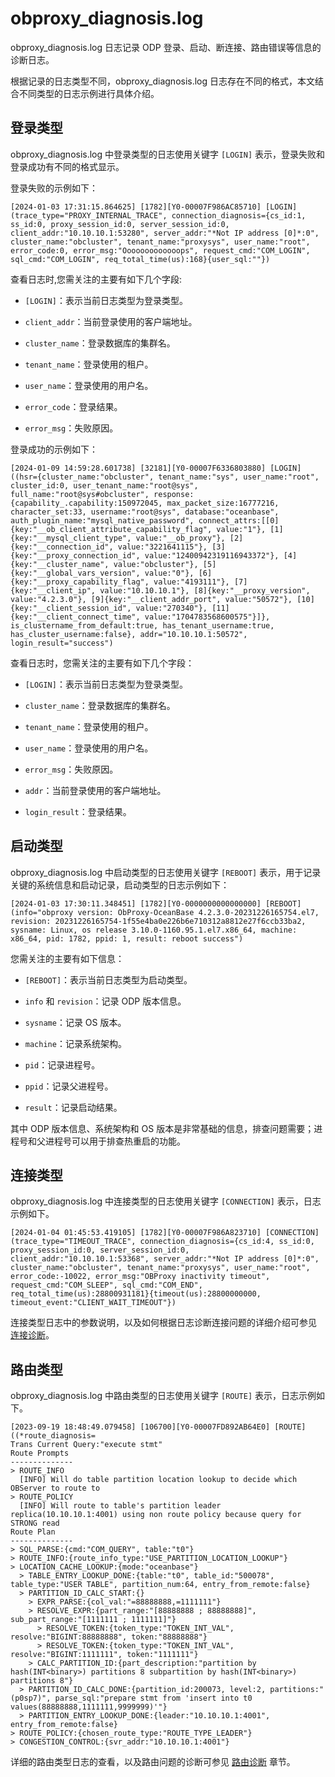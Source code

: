 # obproxy_diagnosis.log

obproxy_diagnosis.log 日志记录 ODP 登录、启动、断连接、路由错误等信息的诊断日志。

根据记录的日志类型不同，obproxy_diagnosis.log 日志存在不同的格式，本文结合不同类型的日志示例进行具体介绍。

## 登录类型

obproxy_diagnosis.log 中登录类型的日志使用关键字 `[LOGIN]` 表示，登录失败和登录成功有不同的格式显示。

登录失败的示例如下：

```shell
[2024-01-03 17:31:15.864625] [1782][Y0-00007F986AC85710] [LOGIN](trace_type="PROXY_INTERNAL_TRACE", connection_diagnosis={cs_id:1, ss_id:0, proxy_session_id:0, server_session_id:0, client_addr:"10.10.10.1:53280", server_addr:"*Not IP address [0]*:0", cluster_name:"obcluster", tenant_name:"proxysys", user_name:"root", error_code:0, error_msg:"Ooooooooooooops", request_cmd:"COM_LOGIN", sql_cmd:"COM_LOGIN", req_total_time(us):168}{user_sql:""})
```

查看日志时,您需关注的主要有如下几个字段:

* `[LOGIN]`：表示当前日志类型为登录类型。

* `client_addr`：当前登录使用的客户端地址。

* `cluster_name`：登录数据库的集群名。

* `tenant_name`：登录使用的租户。

* `user_name`：登录使用的用户名。

* `error_code`：登录结果。

* `error_msg`：失败原因。

登录成功的示例如下：

```shell
[2024-01-09 14:59:28.601738] [32181][Y0-00007F6336803880] [LOGIN]((hsr={cluster_name:"obcluster", tenant_name:"sys", user_name:"root", cluster_id:0, user_tenant_name:"root@sys", full_name:"root@sys#obcluster", response:{capability_.capability:150972045, max_packet_size:16777216, character_set:33, username:"root@sys", database:"oceanbase", auth_plugin_name:"mysql_native_password", connect_attrs:[[0]{key:"__ob_client_attribute_capability_flag", value:"1"}, [1]{key:"__mysql_client_type", value:"__ob_proxy"}, [2]{key:"__connection_id", value:"3221641115"}, [3]{key:"__proxy_connection_id", value:"12400942319116943372"}, [4]{key:"__cluster_name", value:"obcluster"}, [5]{key:"__global_vars_version", value:"0"}, [6]{key:"__proxy_capability_flag", value:"4193111"}, [7]{key:"__client_ip", value:"10.10.10.1"}, [8]{key:"__proxy_version", value:"4.2.3.0"}, [9]{key:"__client_addr_port", value:"50572"}, [10]{key:"__client_session_id", value:"270340"}, [11]{key:"__client_connect_time", value:"1704783568600575"}]}, is_clustername_from_default:true, has_tenant_username:true, has_cluster_username:false}, addr="10.10.10.1:50572", login_result="success")
```

查看日志时，您需关注的主要有如下几个字段：

* `[LOGIN]`：表示当前日志类型为登录类型。

* `cluster_name`：登录数据库的集群名。

* `tenant_name`：登录使用的租户。

* `user_name`：登录使用的用户名。

* `error_msg`：失败原因。

* `addr`：当前登录使用的客户端地址。

* `login_result`：登录结果。

## 启动类型

obproxy_diagnosis.log 中启动类型的日志使用关键字 `[REBOOT]` 表示，用于记录关键的系统信息和启动记录，启动类型的日志示例如下：

```shell
[2024-01-03 17:30:11.348451] [1782][Y0-0000000000000000] [REBOOT](info="obproxy version: ObProxy-OceanBase 4.2.3.0-20231226165754.el7, revision: 20231226165754-1f55e4ba0e226b6e710312a8812e27f6ccb33ba2, sysname: Linux, os release 3.10.0-1160.95.1.el7.x86_64, machine: x86_64, pid: 1782, ppid: 1, result: reboot success")
```

您需关注的主要有如下信息：

* `[REBOOT]`：表示当前日志类型为启动类型。

* `info` 和 `revision`：记录 ODP 版本信息。

* `sysname`：记录 OS 版本。

* `machine`：记录系统架构。

* `pid`：记录进程号。

* `ppid`：记录父进程号。

* `result`：记录启动结果。

其中 ODP 版本信息、系统架构和 OS 版本是非常基础的信息，排查问题需要；进程号和父进程号可以用于排查热重启的功能。

## 连接类型

obproxy_diagnosis.log 中连接类型的日志使用关键字 `[CONNECTION]` 表示，日志示例如下。

```shell
[2024-01-04 01:45:53.419105] [1782][Y0-00007F986A823710] [CONNECTION](trace_type="TIMEOUT_TRACE", connection_diagnosis={cs_id:4, ss_id:0, proxy_session_id:0, server_session_id:0, client_addr:"10.10.10.1:53368", server_addr:"*Not IP address [0]*:0", cluster_name:"obcluster", tenant_name:"proxysys", user_name:"root", error_code:-10022, error_msg:"OBProxy inactivity timeout", request_cmd:"COM_SLEEP", sql_cmd:"COM_END", req_total_time(us):28800931181}{timeout(us):28800000000, timeout_event:"CLIENT_WAIT_TIMEOUT"})
```

连接类型日志中的参数说明，以及如何根据日志诊断连接问题的详细介绍可参见 [连接诊断](../500.connection-management/500.connection-diagnosis.md)。

## 路由类型

obproxy_diagnosis.log 中路由类型的日志使用关键字 `[ROUTE]` 表示，日志示例如下。

```shell
[2023-09-19 18:48:49.079458] [106700][Y0-00007FD892AB64E0] [ROUTE]((*route_diagnosis=
Trans Current Query:"execute stmt"
Route Prompts
--------------
> ROUTE_INFO
  [INFO] Will do table partition location lookup to decide which OBServer to route to
> ROUTE_POLICY
  [INFO] Will route to table's partition leader replica(10.10.10.1:4001) using non route policy because query for STRONG read
Route Plan
--------------
> SQL_PARSE:{cmd:"COM_QUERY", table:"t0"}
> ROUTE_INFO:{route_info_type:"USE_PARTITION_LOCATION_LOOKUP"}
> LOCATION_CACHE_LOOKUP:{mode:"oceanbase"}
  > TABLE_ENTRY_LOOKUP_DONE:{table:"t0", table_id:"500078", table_type:"USER TABLE", partition_num:64, entry_from_remote:false}
  > PARTITION_ID_CALC_START:{}
    > EXPR_PARSE:{col_val:"=88888888,=1111111"}
    > RESOLVE_EXPR:{part_range:"[88888888 ; 88888888]", sub_part_range:"[1111111 ; 1111111]"}
      > RESOLVE_TOKEN:{token_type:"TOKEN_INT_VAL", resolve:"BIGINT:88888888", token:"88888888"}
      > RESOLVE_TOKEN:{token_type:"TOKEN_INT_VAL", resolve:"BIGINT:1111111", token:"1111111"}
    > CALC_PARTITION_ID:{part_description:"partition by hash(INT<binary>) partitions 8 subpartition by hash(INT<binary>) partitions 8"}
  > PARTITION_ID_CALC_DONE:{partition_id:200073, level:2, partitions:"(p0sp7)", parse_sql:"prepare stmt from 'insert into t0 values(88888888,1111111,9999999)'"}
  > PARTITION_ENTRY_LOOKUP_DONE:{leader:"10.10.10.1:4001", entry_from_remote:false}
> ROUTE_POLICY:{chosen_route_type:"ROUTE_TYPE_LEADER"}
> CONGESTION_CONTROL:{svr_addr:"10.10.10.1:4001"}
```

详细的路由类型日志的查看，以及路由问题的诊断可参见 [路由诊断](../900.o-m-guide/400.routing-diagnosis/100.overview-of-routing-diagnosis.md) 章节。
